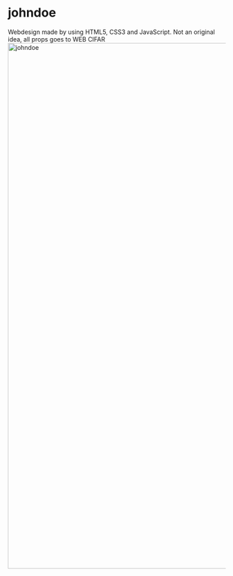 # johndoe
Webdesign made by using HTML5, CSS3 and JavaScript. 
Not an original idea, all props goes to WEB CIFAR
<img width="1215" alt="johndoe" src="https://github.com/hypicks/johndoe/assets/44602385/7fd1c763-80fe-42d5-b1e3-09012f90ac74">

